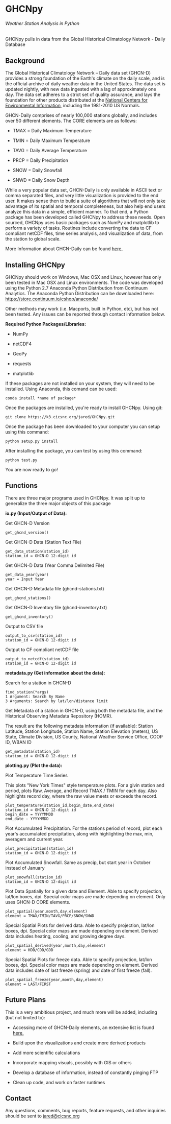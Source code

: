 # GHCNpy

###### Weather Station Analysis in Python

GHCNpy pulls in data from the Global Historical Climatology Network - Daily Database

Background
------------

The Global Historical Climatology Network – Daily data set (GHCN-D) provides a strong foundation of the Earth's climate on the
daily scale, and is the official archive of daily weather data in the United States. The data set is updated nightly, with new data 
ingested with a lag of approximately one day. The data set adheres to a strict set of quality assurance, and lays the foundation 
for other products distributed at the [National Centers for Environmental Information](https://www.ncdc.noaa.gov), 
including the 1981-2010 US Normals.

GHCN-Daily comprises of nearly 100,000 stations globally, and includes over 50 different elements. The CORE elements are as follows:

- TMAX = Daily Maximum Temperature

- TMIN = Daily Maximum Temperature

- TAVG = Daily Average Temperature

- PRCP = Daily Precipitation

- SNOW = Daily Snowfall 

- SNWD = Daily Snow Depth

While a very popular data set, GHCN-Daily is only available in ASCII text or comma separated files, and very little visualization 
is provided to the end user. It makes sense then to build a suite of algorithms that will not only take advantage of its spatial 
and temporal completeness, but also help end users analyze this data in a simple, efficient manner. To that end, a Python package 
has been developed called GHCNpy to address these needs. Open sourced, GHCNpy uses basic packages such as NumPy and 
matplotlib to perform a variety of tasks. Routines include converting the data to CF compliant netCDF files, 
time series analysis, and visualization of data, from the station to global scale. 

More Information about GHCN-Daily can be found [here.](ftp://ftp.ncdc.noaa.gov/pub/data/ghcn/daily/)

Installing GHCNpy
------------

GHCNpy should work on Windows, Mac OSX and Linux, however has only been tested in Mac OSX and Linux environments. The code was developed
using the Python 2.7 Anaconda Python Distribution from Continuum Analytics. The Anaconda Python Distribution can be downloaded here: https://store.continuum.io/cshop/anaconda/

Other methods may work (i.e. Macports, built in Python, etc), but has not been tested. Any issues can be reported through contact information below.

__Required Python Packages/Libraries:__

- NumPy

- netCDF4

- GeoPy

- requests

- matplotlib

If these packages are not installed on your system, they will need to be installed. Using Anaconda, this comand can be used:

    conda install *name of package*

Once the packages are installed, you're ready to install GHCNpy. Using git: 

    git clone https://k3.cicsnc.org/jared/GHCNpy.git
    
Once the package has been downloaded to your computer you can setup using this command:

    python setup.py install

After installing the package, you can test by using this command:

    python test.py

You are now ready to go!

Functions
------------
There are three major programs used in GHCNpy. It was split up to generalize the three major objects of this package

__io.py (Input/Output of Data):__

Get GHCN-D Version

    get_ghcnd_version()
    
Get GHCN-D Data (Station Text File)

    get_data_station(station_id)
    station_id = GHCN-D 12-digit id
    
Get GHCN-D Data (Year Comma Delimited File)

    get_data_year(year)
    year = Input Year

Get GHCN-D Metadata file (ghcnd-stations.txt)

    get_ghcnd_stations()
    
Get GHCN-D Inventory file (ghcnd-inventory.txt)

    get_ghcnd_inventory()
    
Output to CSV file

    output_to_csv(station_id)
    station_id = GHCN-D 12-digit id

Output to CF compliant netCDF file

    output_to_netcdf(station_id)
    station_id = GHCN-D 12-digit id
    
__metadata.py (Get information about the data):__

Search for a station in GHCN-D

    find_station(*args)
    1 Argument: Search By Name
    3 Arguments: Search by lat/lon/distance limit

Get Metadata of a station in GHCN-D, using both the metadata file, and the Historical Observing Metadata Repository (HOMR).

The result are the following metadata information (if available): Station Latitude, Station Longitude, Station Name, Station Elevation (meters), US State, Climate Division, US County, National Weather Service Office, COOP ID, WBAN ID

    get_metadata(station_id)
    station_id = GHCN-D 12-digit id
    
__plotting.py (Plot the data):__

Plot Temperature Time Series

This plots "New York Times" style temperature plots. For a givin station and period, plots Raw, Average, and Record TMAX / TMIN for each day. Also highlights record day, where the raw value meets or exceeds the record.

    plot_temperature(station_id,begin_date,end_date)
    station_id = GHCN-D 12-digit id
    begin_date = YYYYMMDD
    end_date - YYYYMMDD
    
Plot Accumulated Precipitation. For the stations period of record, plot each year's accumulated precipitation, along with highlighting the max, min, averagem and current year.

    plot_precipitation(station_id)
    station_id = GHCN-D 12-digit id

Plot Accumulated Snowfall. Same as precip, but start year in October instead of January

    plot_snowfall(station_id)
    station_id = GHCN-D 12-digit id

Plot Data Spatially for a given date and Element. Able to specify projection, lat/lon boxes, dpi. Special color maps are made depending on element. Only uses GHCN-D CORE elements.

    plot_spatial(year,month,day,element)
    element = TMAX/TMIN/TAVG/PRCP/SNOW/SNWD
    
Special Spatial Plots for derived data. Able to specify projection, lat/lon boxes, dpi. Special color maps are made depending on element. Derived data includes heating, cooling, and growing degree days.

    plot_spatial_derived(year,month,day,element)
    element = HDD/CDD/GDD
    
Special Spatial Plots for freeze data. Able to specify projection, lat/lon boxes, dpi. Special color maps are made depending on element. Derived data includes date of last freeze (spring) and date of first freeze (fall).

    plot_spatial_freeze(year,month,day,element)
    element = LAST/FIRST
    
Future Plans
------------
This is a very ambitious project, and much more will be added, including (but not limited to): 

- Accessing more of GHCN-Daily elements, an extensive list is found [here.](ftp://ftp.ncdc.noaa.gov/pub/data/ghcn/daily/readme.txt)

- Build upon the visualizations and create more derived products

- Add more scientific calculations

- Incorporate mapping visuals, possibly with GIS or others

- Develop a database of information, instead of constantly pinging FTP

- Clean up code, and work on faster runtimes

Contact
------------
Any questions, comments, bug reports, feature requests, and other inquiries should be sent to jared@cicsnc.org
